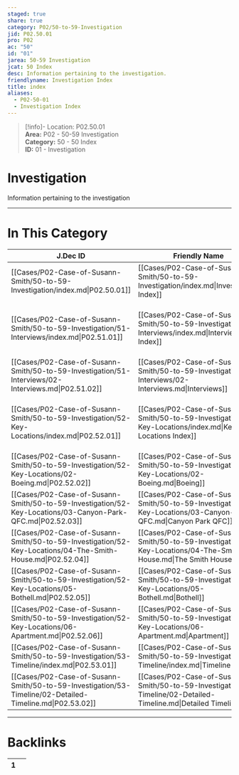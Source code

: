 ```yaml
---  
staged: true  
share: true  
category: P02/50-to-59-Investigation  
jid: P02.50.01  
pro: P02  
ac: "50"  
id: "01"  
jarea: 50-59 Investigation  
jcat: 50 Index  
desc: Information pertaining to the investigation.  
friendlyname: Investigation Index  
title: index  
aliases:  
  - P02-50-01  
  - Investigation Index  
---  
```

  
>[!info]- Location: P02.50.01  
>**Area:** P02 - 50-59 Investigation  
>**Category:** 50 - 50 Index  
>**ID:** 01 - Investigation  
  
# Investigation  
  
Information pertaining to the investigation  
  
  
  
---  
# In This Category  
  
| J.Dec ID                                                                                                    | Friendly Name                                                                                                     | Description                                                       |  
| ----------------------------------------------------------------------------------------------------------- | ----------------------------------------------------------------------------------------------------------------- | ----------------------------------------------------------------- |  
| [[Cases/P02-Case-of-Susann-Smith/50-to-59-Investigation/index.md\|P02.50.01]]                               | [[Cases/P02-Case-of-Susann-Smith/50-to-59-Investigation/index.md\|Investigation Index]]                           | Information pertaining to the investigation.                      |  
| [[Cases/P02-Case-of-Susann-Smith/50-to-59-Investigation/51-Interviews/index.md\|P02.51.01]]                 | [[Cases/P02-Case-of-Susann-Smith/50-to-59-Investigation/51-Interviews/index.md\|Interviews Index]]                | Writeups and notes about interviews conducted by law enforcement. |  
| [[Cases/P02-Case-of-Susann-Smith/50-to-59-Investigation/51-Interviews/02-Interviews.md\|P02.51.02]]         | [[Cases/P02-Case-of-Susann-Smith/50-to-59-Investigation/51-Interviews/02-Interviews.md\|Interviews]]              | Interview                                                         |  
| [[Cases/P02-Case-of-Susann-Smith/50-to-59-Investigation/52-Key-Locations/index.md\|P02.52.01]]              | [[Cases/P02-Case-of-Susann-Smith/50-to-59-Investigation/52-Key-Locations/index.md\|Key Locations Index]]          | Information and notes about key locations pertaining to the case. |  
| [[Cases/P02-Case-of-Susann-Smith/50-to-59-Investigation/52-Key-Locations/02-Boeing.md\|P02.52.02]]          | [[Cases/P02-Case-of-Susann-Smith/50-to-59-Investigation/52-Key-Locations/02-Boeing.md\|Boeing]]                   | Location                                                          |  
| [[Cases/P02-Case-of-Susann-Smith/50-to-59-Investigation/52-Key-Locations/03-Canyon-Park-QFC.md\|P02.52.03]] | [[Cases/P02-Case-of-Susann-Smith/50-to-59-Investigation/52-Key-Locations/03-Canyon-Park-QFC.md\|Canyon Park QFC]] | Location                                                          |  
| [[Cases/P02-Case-of-Susann-Smith/50-to-59-Investigation/52-Key-Locations/04-The-Smith-House.md\|P02.52.04]] | [[Cases/P02-Case-of-Susann-Smith/50-to-59-Investigation/52-Key-Locations/04-The-Smith-House.md\|The Smith House]] | Location                                                          |  
| [[Cases/P02-Case-of-Susann-Smith/50-to-59-Investigation/52-Key-Locations/05-Bothell.md\|P02.52.05]]         | [[Cases/P02-Case-of-Susann-Smith/50-to-59-Investigation/52-Key-Locations/05-Bothell.md\|Bothell]]                 | Location                                                          |  
| [[Cases/P02-Case-of-Susann-Smith/50-to-59-Investigation/52-Key-Locations/06-Apartment.md\|P02.52.06]]       | [[Cases/P02-Case-of-Susann-Smith/50-to-59-Investigation/52-Key-Locations/06-Apartment.md\|Apartment]]             | Location                                                          |  
| [[Cases/P02-Case-of-Susann-Smith/50-to-59-Investigation/53-Timeline/index.md\|P02.53.01]]                   | [[Cases/P02-Case-of-Susann-Smith/50-to-59-Investigation/53-Timeline/index.md\|Timeline Index]]                    | Contains the timeline of events.                                  |  
| [[Cases/P02-Case-of-Susann-Smith/50-to-59-Investigation/53-Timeline/02-Detailed-Timeline.md\|P02.53.02]]    | [[Cases/P02-Case-of-Susann-Smith/50-to-59-Investigation/53-Timeline/02-Detailed-Timeline.md\|Detailed Timeline]]  | Detailed Timeline                                                 |  
  
  
---  
# Backlinks  
<div><table class="dataview table-view-table"><thead class="table-view-thead"><tr class="table-view-tr-header"><th class="table-view-th"><span></span><span class="dataview small-text">1</span></th><th class="table-view-th"><span></span></th></tr></thead><tbody class="table-view-tbody"></tbody></table></div>